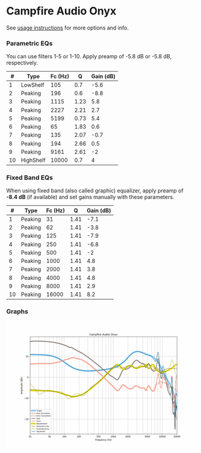 # Campfire Audio Onyx
See [usage instructions](https://github.com/jaakkopasanen/AutoEq#usage) for more options and info.

### Parametric EQs
You can use filters 1-5 or 1-10. Apply preamp of -5.8 dB or -5.8 dB, respectively.

|   # | Type      |   Fc (Hz) |    Q |   Gain (dB) |
|-----|-----------|-----------|------|-------------|
|   1 | LowShelf  |       105 | 0.7  |        -5.6 |
|   2 | Peaking   |       196 | 0.6  |        -8.8 |
|   3 | Peaking   |      1115 | 1.23 |         5.8 |
|   4 | Peaking   |      2227 | 2.21 |         2.7 |
|   5 | Peaking   |      5199 | 0.73 |         5.4 |
|   6 | Peaking   |        65 | 1.83 |         0.6 |
|   7 | Peaking   |       135 | 2.07 |        -0.7 |
|   8 | Peaking   |       194 | 2.66 |         0.5 |
|   9 | Peaking   |      9161 | 2.61 |        -2   |
|  10 | HighShelf |     10000 | 0.7  |         4   |

### Fixed Band EQs
When using fixed band (also called graphic) equalizer, apply preamp of **-8.4 dB** (if available) and set gains manually with these parameters.

|   # | Type    |   Fc (Hz) |    Q |   Gain (dB) |
|-----|---------|-----------|------|-------------|
|   1 | Peaking |        31 | 1.41 |        -7.1 |
|   2 | Peaking |        62 | 1.41 |        -3.8 |
|   3 | Peaking |       125 | 1.41 |        -7.9 |
|   4 | Peaking |       250 | 1.41 |        -6.8 |
|   5 | Peaking |       500 | 1.41 |        -2   |
|   6 | Peaking |      1000 | 1.41 |         4.8 |
|   7 | Peaking |      2000 | 1.41 |         3.8 |
|   8 | Peaking |      4000 | 1.41 |         4.8 |
|   9 | Peaking |      8000 | 1.41 |         2.9 |
|  10 | Peaking |     16000 | 1.41 |         8.2 |

### Graphs
![](./Campfire%20Audio%20Onyx.png)
